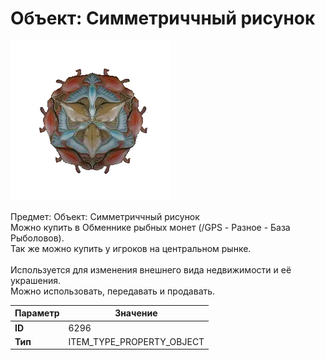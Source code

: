 # Объект: Симметриччный рисунок

![Item Image](../img/6296.webp?raw=true)

Предмет: Объект: Симметриччный рисунок<br>Можно купить в Обменнике рыбных монет (/GPS - Разное - База Рыболовов).<br>Так же можно купить у игроков на центральном рынке.<br><br>Используется для изменения внешнего вида недвижимости и её украшения.<br>Можно использовать, передавать и продавать.


| Параметр | Значение |
|----------|----------|
| **ID** | 6296 |
| **Тип** | ITEM_TYPE_PROPERTY_OBJECT |

